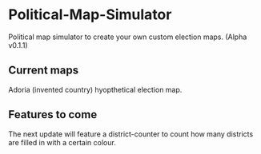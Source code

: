 # Political-Map-Simulator 
Political map simulator to create your own custom election maps.
(Alpha v0.1.1)

## Current maps
Adoria (invented country) hyopthetical election map.

## Features to come
The next update will feature a district-counter to count how many districts are filled in with a certain colour.
